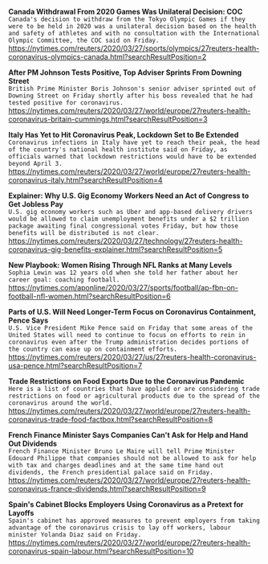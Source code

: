 **Canada Withdrawal From 2020 Games Was Unilateral Decision: COC**\
`Canada's decision to withdraw from the Tokyo Olympic Games if they were to be held in 2020 was a unilateral decision based on the health and safety of athletes and with no consultation with the International Olympic Committee, the COC said on Friday.`\
https://nytimes.com/reuters/2020/03/27/sports/olympics/27reuters-health-coronavirus-olympics-canada.html?searchResultPosition=2

**After PM Johnson Tests Positive, Top Adviser Sprints From Downing Street**\
`British Prime Minister Boris Johnson's senior adviser sprinted out of Downing Street on Friday shortly after his boss revealed that he had tested positive for coronavirus.`\
https://nytimes.com/reuters/2020/03/27/world/europe/27reuters-health-coronavirus-britain-cummings.html?searchResultPosition=3

**Italy Has Yet to Hit Coronavirus Peak, Lockdown Set to Be Extended**\
`Coronavirus infections in Italy have yet to reach their peak, the head of the country's national health institute said on Friday, as officials warned that lockdown restrictions would have to be extended beyond April 3.`\
https://nytimes.com/reuters/2020/03/27/world/europe/27reuters-health-coronavirus-italy.html?searchResultPosition=4

**Explainer: Why U.S. Gig Economy Workers Need an Act of Congress to Get Jobless Pay**\
`U.S. gig economy workers such as Uber and app-based delivery drivers would be allowed to claim unemployment benefits under a $2 trillion package awaiting final congressional votes Friday, but how those benefits will be distributed is not clear.`\
https://nytimes.com/reuters/2020/03/27/technology/27reuters-health-coronavirus-gig-benefits-explainer.html?searchResultPosition=5

**New Playbook: Women Rising Through NFL Ranks at Many Levels**\
`Sophia Lewin was 12 years old when she told her father about her career goal: coaching football.`\
https://nytimes.com/aponline/2020/03/27/sports/football/ap-fbn-on-football-nfl-women.html?searchResultPosition=6

**Parts of U.S. Will Need Longer-Term Focus on Coronavirus Containment, Pence Says**\
`U.S. Vice President Mike Pence said on Friday that some areas of the United States will need to continue to focus on efforts to rein in coronavirus even after the Trump administration decides portions of the country can ease up on containment efforts.`\
https://nytimes.com/reuters/2020/03/27/us/27reuters-health-coronavirus-usa-pence.html?searchResultPosition=7

**Trade Restrictions on Food Exports Due to the Coronavirus Pandemic**\
`Here is a list of countries that have applied or are considering trade restrictions on food or agricultural products due to the spread of the coronavirus around the world.`\
https://nytimes.com/reuters/2020/03/27/world/europe/27reuters-health-coronavirus-trade-food-factbox.html?searchResultPosition=8

**French Finance Minister Says Companies Can't Ask for Help and Hand Out Dividends**\
`French Finance Minister Bruno Le Maire will tell Prime Minister Edouard Philippe that companies should not be allowed to ask for help with tax and charges deadlines and at the same time hand out dividends, the French presidential palace said on Friday.`\
https://nytimes.com/reuters/2020/03/27/world/europe/27reuters-health-coronavirus-france-dividends.html?searchResultPosition=9

**Spain's Cabinet Blocks Employers Using Coronavirus as a Pretext for Layoffs**\
`Spain's cabinet has approved measures to prevent employers from taking advantage of the coronavirus crisis to lay off workers, labour minister Yolanda Diaz said on Friday.`\
https://nytimes.com/reuters/2020/03/27/world/europe/27reuters-health-coronavirus-spain-labour.html?searchResultPosition=10

